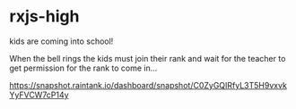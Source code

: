 # rxjs-high

kids are coming into school!

When the bell rings the kids must join their rank and wait for the teacher to get permission for the rank to come in...


https://snapshot.raintank.io/dashboard/snapshot/C0ZyGQIRfyL3T5H9vxvkYyFVCW7cP14y
